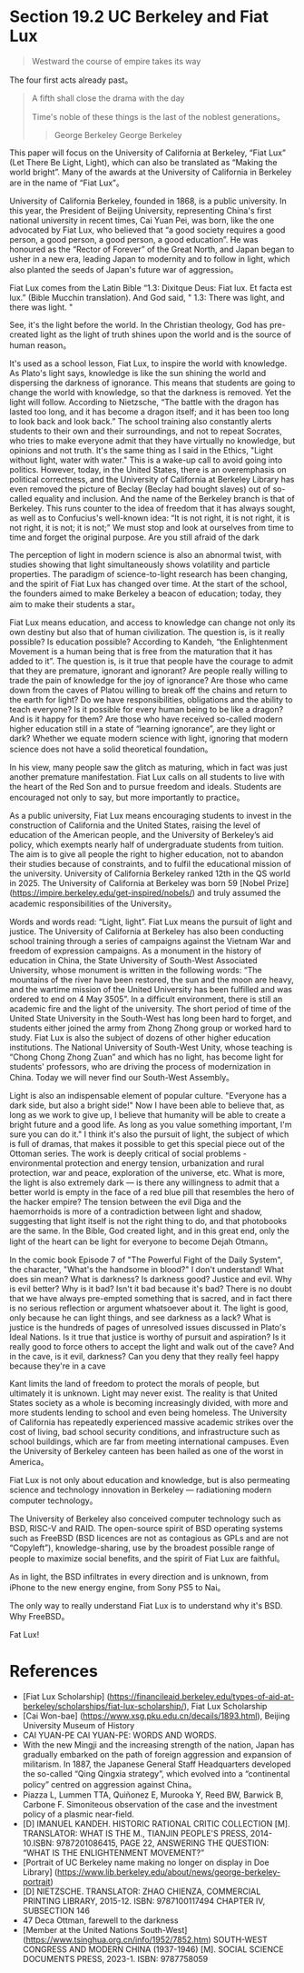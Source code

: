 # Section 19.2 UC Berkeley and Fiat Lux

>Westward the course of empire takes its way
>
The four first acts already past。
>
>A fifth shall close the drama with the day
>
>Time's noble of these things is the last of the noblest generations。
>
> > George Berkeley George Berkeley

This paper will focus on the University of California at Berkeley, “Fiat Lux” (Let There Be Light, Light), which can also be translated as “Making the world bright”. Many of the awards at the University of California in Berkeley are in the name of “Fiat Lux”。

University of California Berkeley, founded in 1868, is a public university. In this year, the President of Beijing University, representing China's first national university in recent times, Cai Yuan Pei, was born, like the one advocated by Fiat Lux, who believed that “a good society requires a good person, a good person, a good person, a good education”. He was honoured as the “Rector of Forever” of the Great North, and Japan began to usher in a new era, leading Japan to modernity and to follow in light, which also planted the seeds of Japan's future war of aggression。

Fiat Lux comes from the Latin Bible “1.3: Dixitque Deus: Fiat lux. Et facta est lux.” (Bible Mucchin translation). And God said, " 1.3: There was light, and there was light. "

See, it's the light before the world. In the Christian theology, God has pre-created light as the light of truth shines upon the world and is the source of human reason。

It's used as a school lesson, Fiat Lux, to inspire the world with knowledge. As Plato's light says, knowledge is like the sun shining the world and dispersing the darkness of ignorance. This means that students are going to change the world with knowledge, so that the darkness is removed. Yet the light will follow. According to Nietzsche, “The battle with the dragon has lasted too long, and it has become a dragon itself; and it has been too long to look back and look back.” The school training also constantly alerts students to their own and their surroundings, and not to repeat Socrates, who tries to make everyone admit that they have virtually no knowledge, but opinions and not truth. It's the same thing as I said in the Ethics, "Light without light, water with water." This is a wake-up call to avoid going into politics. However, today, in the United States, there is an overemphasis on political correctness, and the University of California at Berkeley Library has even removed the picture of Beclay (Beclay had bought slaves) out of so-called equality and inclusion. And the name of the Berkeley branch is that of Berkeley. This runs counter to the idea of freedom that it has always sought, as well as to Confucius's well-known idea: “It is not right, it is not right, it is not right, it is not; it is not;” We must stop and look at ourselves from time to time and forget the original purpose. Are you still afraid of the dark

The perception of light in modern science is also an abnormal twist, with studies showing that light simultaneously shows volatility and particle properties. The paradigm of science-to-light research has been changing, and the spirit of Fiat Lux has changed over time. At the start of the school, the founders aimed to make Berkeley a beacon of education; today, they aim to make their students a star。

Fiat Lux means education, and access to knowledge can change not only its own destiny but also that of human civilization. The question is, is it really possible? Is education possible? According to Kandeh, “the Enlightenment Movement is a human being that is free from the maturation that it has added to it”. The question is, is it true that people have the courage to admit that they are premature, ignorant and ignorant? Are people really willing to trade the pain of knowledge for the joy of ignorance? Are those who came down from the caves of Platou willing to break off the chains and return to the earth for light? Do we have responsibilities, obligations and the ability to teach everyone? Is it possible for every human being to be like a dragon? And is it happy for them? Are those who have received so-called modern higher education still in a state of “learning ignorance”, are they light or dark? Whether we equate modern science with light, ignoring that modern science does not have a solid theoretical foundation。

In his view, many people saw the glitch as maturing, which in fact was just another premature manifestation. Fiat Lux calls on all students to live with the heart of the Red Son and to pursue freedom and ideals. Students are encouraged not only to say, but more importantly to practice。

As a public university, Fiat Lux means encouraging students to invest in the construction of California and the United States, raising the level of education of the American people, and the University of Berkeley’s aid policy, which exempts nearly half of undergraduate students from tuition. The aim is to give all people the right to higher education, not to abandon their studies because of constraints, and to fulfil the educational mission of the university. University of California Berkeley ranked 12th in the QS world in 2025. The University of California at Berkeley was born 59 [Nobel Prize] (https://impire.berkeley.edu/get-inspired/nobels/) and truly assumed the academic responsibilities of the University。

Words and words read: “Light, light”. Fiat Lux means the pursuit of light and justice. The University of California at Berkeley has also been conducting school training through a series of campaigns against the Vietnam War and freedom of expression campaigns. As a monument in the history of education in China, the State University of South-West Associated University, whose monument is written in the following words: “The mountains of the river have been restored, the sun and the moon are heavy, and the wartime mission of the United University has been fulfilled and was ordered to end on 4 May 3505”. In a difficult environment, there is still an academic fire and the light of the university. The short period of time of the United State University in the South-West has long been hard to forget, and students either joined the army from Zhong Zhong group or worked hard to study. Fiat Lux is also the subject of dozens of other higher education institutions. The National University of South-West Unity, whose teaching is “Chong Chong Zhong Zuan” and which has no light, has become light for students' professors, who are driving the process of modernization in China. Today we will never find our South-West Assembly。

Light is also an indispensable element of popular culture. "Everyone has a dark side, but also a bright side!" Now I have been able to believe that, as long as we work to give up, I believe that humanity will be able to create a bright future and a good life. As long as you value something important, I'm sure you can do it." I think it's also the pursuit of light, the subject of which is full of dramas, that makes it possible to get this special piece out of the Ottoman series. The work is deeply critical of social problems - environmental protection and energy tension, urbanization and rural protection, war and peace, exploration of the universe, etc. What is more, the light is also extremely dark — is there any willingness to admit that a better world is empty in the face of a red blue pill that resembles the hero of the hacker empire? The tension between the evil Diga and the haemorrhoids is more of a contradiction between light and shadow, suggesting that light itself is not the right thing to do, and that photobooks are the same. In the Bible, God created light, and in this great end, only the light of the heart can be light for everyone to become Dejah Otmann。

In the comic book Episode 7 of "The Powerful Fight of the Daily System", the character, "What's the handsome in blood?" I don't understand! What does sin mean? What is darkness? Is darkness good? Justice and evil. Why is evil better? Why is it bad? Isn't it bad because it's bad? There is no doubt that we have always pre-empted something that is sacred, and in fact there is no serious reflection or argument whatsoever about it. The light is good, only because he can light things, and see darkness as a lack? What is justice is the hundreds of pages of unresolved issues discussed in Plato's Ideal Nations. Is it true that justice is worthy of pursuit and aspiration? Is it really good to force others to accept the light and walk out of the cave? And in the cave, is it evil, darkness? Can you deny that they really feel happy because they're in a cave

Kant limits the land of freedom to protect the morals of people, but ultimately it is unknown. Light may never exist. The reality is that United States society as a whole is becoming increasingly divided, with more and more students lending to school and even being homeless. The University of California has repeatedly experienced massive academic strikes over the cost of living, bad school security conditions, and infrastructure such as school buildings, which are far from meeting international campuses. Even the University of Berkeley canteen has been hailed as one of the worst in America。

Fiat Lux is not only about education and knowledge, but is also permeating science and technology innovation in Berkeley — radiationing modern computer technology。

The University of Berkeley also conceived computer technology such as BSD, RISC-V and RAID. The open-source spirit of BSD operating systems such as FreeBSD (BSD licences are not as contagious as GPLs and are not “Copyleft”), knowledge-sharing, use by the broadest possible range of people to maximize social benefits, and the spirit of Fiat Lux are faithful。

As in light, the BSD infiltrates in every direction and is unknown, from iPhone to the new energy engine, from Sony PS5 to Nai。

The only way to really understand Fiat Lux is to understand why it's BSD. Why FreeBSD。

Fat Lux!

# References

- [Fiat Lux Scholarship] (https://financileaid.berkeley.edu/types-of-aid-at-berkeley/scholarships/fiat-lux-scholarship/), Fiat Lux Scholarship
- [Cai Won-bae] (https://www.xsg.pku.edu.cn/decails/1893.html), Beijing University Museum of History
- CAI YUAN-PE CAI YUAN-PE: WORDS AND WORDS.
- With the new Mingji and the increasing strength of the nation, Japan has gradually embarked on the path of foreign aggression and expansion of militarism. In 1887, the Japanese General Staff Headquarters developed the so-called “Qing Qingxia strategy”, which evolved into a “continental policy” centred on aggression against China。
- Piazza L, Lummen TTA, Quiñonez E, Murooka Y, Reed BW, Barwick B, Carbone F. Simoniteous observation of the case and the investment policy of a plasmic near-field.
- [D] IMANUEL KANDEH. HISTORIC RATIONAL CRITIC COLLECTION [M]. TRANSLATOR: WHAT IS THE M., TIANJIN PEOPLE'S PRESS, 2014-10.ISBN: 9787201086415, PAGE 22, ANSWERING THE QUESTION: “WHAT IS THE ENLIGHTENMENT MOVEMENT?”
- [Portrait of UC Berkeley name making no longer on display in Doe Library] (https://www.lib.berkeley.edu/about/news/george-berkeley-portrait)
- [D] NIETZSCHE. TRANSLATOR: ZHAO CHIENZA, COMMERCIAL PRINTING LIBRARY, 2015-12. ISBN: 9787100117494 CHAPTER IV, SUBSECTION 146
- 47 Deca Ottman, farewell to the darkness
- [Member at the United Nations South-West] (https://www.tsinghua.org.cn/info/1952/7852.htm)
SOUTH-WEST CONGRESS AND MODERN CHINA (1937-1946) [M]. SOCIAL SCIENCE DOCUMENTS PRESS, 2023-1. ISBN: 9787758059
